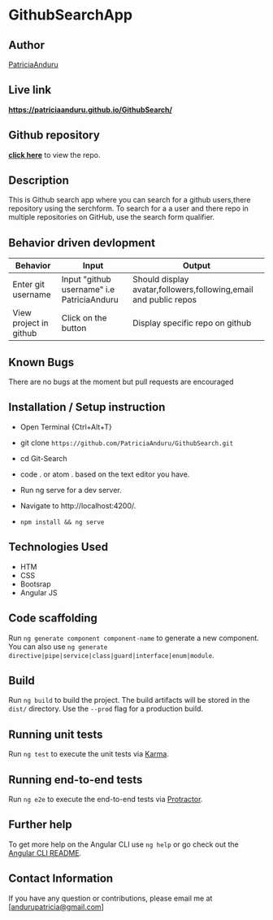 # GithubSearchApp

## Author


[PatriciaAnduru](https://github.com/PatriciaAnduru)

## Live link
**https://patriciaanduru.github.io/GithubSearch/**


## Github repository
**[click here](https://github.com/PatriciaAnduru/GithubSearch.git)** to view the repo.

## Description

This is Github search app where you can search for a github users,there repository using the
serchform. To search for a a user and there repo in multiple repositories on GitHub, use the search form
qualifier.

## Behavior driven devlopment

| Behavior               | Input                                     | Output                                                           |
| ---------------------- | ----------------------------------------- | ---------------------------------------------------------------- |
| Enter git username     | Input "github username" i.e PatriciaAnduru | Should display avatar,followers,following,email and public repos |
| View project in github | Click on the button                       | Display specific repo on github                                  |

## Known Bugs

There are no bugs at the moment but pull requests are encouraged

## Installation / Setup instruction
* Open Terminal {Ctrl+Alt+T}

* git clone ```https://github.com/PatriciaAnduru/GithubSearch.git```

* cd Git-Search

* code . or atom . based on the text editor you have.

* Run ng serve for a dev server. 

* Navigate to http://localhost:4200/. 

* `npm install && ng serve`

## Technologies Used

- HTM
- CSS
- Bootsrap
- Angular JS

## Code scaffolding

Run `ng generate component component-name` to generate a new component. You can also use `ng generate directive|pipe|service|class|guard|interface|enum|module`.

## Build

Run `ng build` to build the project. The build artifacts will be stored in the `dist/` directory. Use the `--prod` flag for a production build.

## Running unit tests

Run `ng test` to execute the unit tests via [Karma](https://karma-runner.github.io).

## Running end-to-end tests

Run `ng e2e` to execute the end-to-end tests via [Protractor](http://www.protractortest.org/).

## Further help

To get more help on the Angular CLI use `ng help` or go check out the [Angular CLI README](https://github.com/angular/angular-cli/blob/master/README.md).

## Contact Information 

If you have any question or contributions, please email me at [andurupatricia@gmail.com]

